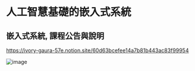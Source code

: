 # 人工智慧基礎的嵌入式系統

## 嵌入式系統, 課程公告與說明

https://ivory-gaura-57e.notion.site/60d63bcefee14a7b81b443ac83f99954

![image](https://user-images.githubusercontent.com/90953219/133879470-d3fae057-0bc6-4d0a-8e1b-e2b6b58efe6d.png)
